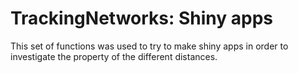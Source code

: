 # TrackingNetworks: Shiny apps


This set of functions was used to try to make shiny apps in order to investigate the property of the different distances. 
